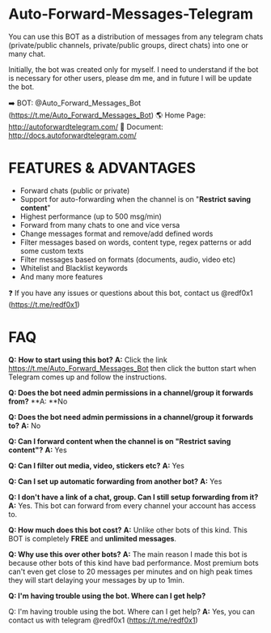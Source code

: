 # Auto-Forward-Messages-Telegram
You can use this BOT as a distribution of messages from any telegram chats (private/public channels, private/public groups, direct chats) into one or many chat.

Initially, the bot was created only for myself. I need to understand if the bot is necessary for other users, please dm me, and in future I will be update the bot.

➡️ BOT: @Auto_Forward_Messages_Bot (https://t.me/Auto_Forward_Messages_Bot)
🌎 Home Page: http://autoforwardtelegram.com/
📖 Document: http://docs.autoforwardtelegram.com/

#  FEATURES & ADVANTAGES
* Forward chats (public or private)
* Support for auto-forwarding when the channel is on "**Restrict saving content**"
* Highest performance (up to 500 msg/min)
* Forward from many chats to one and vice versa
* Change messages format and remove/add defined words
* Filter messages based on words, content type, regex patterns or add some custom texts
* Filter messages based on formats (documents, audio, video etc)
* Whitelist and Blacklist keywords
* And many more features

❓ If you have any issues or questions about this bot, contact us @redf0x1 (https://t.me/redf0x1)

# FAQ
**Q:** **How to start using this bot?**
**A:** Click the link https://t.me/Auto_Forward_Messages_Bot then click the button start when Telegram comes up and follow the instructions.

**Q: Does the bot need admin permissions in a channel/group it forwards from?**
**A: **No

**Q: Does the bot need admin permissions in a channel/group it forwards to?**
**A:** No

**Q: Can I forward content when the channel is on "**Restrict saving content**"?**
**A:** Yes

**Q: Can I filter out media, video, stickers etc?**
**A:** Yes

**Q: Can I set up automatic forwarding from another bot?**
**A:** Yes

**Q: I don't have a link of a chat, group. Can I still setup forwarding from it?**
**A:** Yes. This bot can forward from every channel your account has access to.

**Q: How much does this bot cost?**
**A:** Unlike other bots of this kind. This BOT is completely **FREE** and **unlimited messages**.

**Q: Why use this over other bots?**
**A:** The main reason I made this bot is because other bots of this kind have bad performance. Most premium bots can't even get close to 20 messages per minutes and on high peak times they will start delaying your messages by up to 1min.

**Q: I'm having trouble using the bot. Where can I get help?**

Q: I'm having trouble using the bot. Where can I get help?
**A:** Yes, you can contact us with telegram @redf0x1 (https://t.me/redf0x1)

